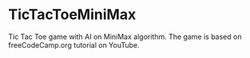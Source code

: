 # TicTacToeMiniMax
Tic Tac Toe game with AI on MiniMax algorithm.
The game is based on freeCodeCamp.org tutorial on YouTube.

